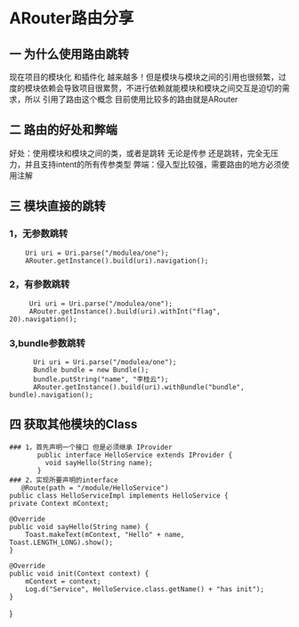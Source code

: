 # ARouter路由分享
## 一 为什么使用路由跳转
  现在项目的模块化 和插件化 越来越多！但是模块与模块之间的引用也很频繁，过度的模块依赖会导致项目很累赘，不进行依赖就能模块和模块之间交互是迫切的需求，所以
  引用了路由这个概念 目前使用比较多的路由就是ARouter
 ## 二 路由的好处和弊端
  好处：使用模块和模块之间的类，或者是跳转 无论是传参 还是跳转，完全无压力，并且支持intent的所有传参类型
  弊端：侵入型比较强，需要路由的地方必须使用注解
 ## 三 模块直接的跳转
 ### 1，无参数跳转
        Uri uri = Uri.parse("/modulea/one");
        ARouter.getInstance().build(uri).navigation();
 ### 2，有参数跳转
         Uri uri = Uri.parse("/modulea/one");
         ARouter.getInstance().build(uri).withInt("flag", 20).navigation();
 ### 3,bundle参数跳转
          Uri uri = Uri.parse("/modulea/one");
          Bundle bundle = new Bundle();
          bundle.putString("name", "李桂云");
          ARouter.getInstance().build(uri).withBundle("bundle", bundle).navigation();
## 四 获取其他模块的Class
    ### 1，首先声明一个接口 但是必须继承 IProvider
           public interface HelloService extends IProvider {
             void sayHello(String name);
           }
    ### 2，实现所要声明的interface
       @Route(path = "/module/HelloService")
    public class HelloServiceImpl implements HelloService {
    private Context mContext;

    @Override
    public void sayHello(String name) {
        Toast.makeText(mContext, "Hello" + name, Toast.LENGTH_LONG).show();
    }

    @Override
    public void init(Context context) {
        mContext = context;
        Log.d("Service", HelloService.class.getName() + "has init");
    }
}
           

       
